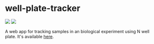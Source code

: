 # well-plate-tracker

<img src="https://img.shields.io/badge/React-61DAFB?style=flat&logo=React&logoColor=white"/> <img src="https://img.shields.io/badge/Redux-764ABC?style=flat&logo=Redux&logoColor=white"/>

A web app for tracking samples in an biological experiment using N well plate.
It's available <a href="https://well-plate-tracker.herokuapp.com/">here</a>.
